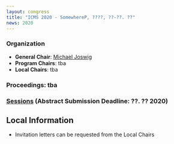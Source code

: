 ```yaml
---
layout: congress
title: "ICMS 2020 - SomewhereP, ????, ??-??. ??"
news: 2020
---
```

### Organization
* **General Chair**: [Michael Joswig](http://page.math.tu-berlin.de/~joswig/)
* **Program Chairs**: tba
* **Local Chairs**: tba

### Proceedings: tba
### [Sessions](/2020/sessions/) (Abstract Submission Deadline: ??. ?? 2020)

## Local Information
<!-- * [Registration Website](https://notredame.ungerboeck.com/prod/emc00/register.aspx?OrgCode=10&EvtID=18783&AppCode=REG&CC=118040603651) (Early Registration Ends: June 21, 2018)
* -->
<!-- [Apply for a Travel Grant/Free Conference Registration](https://bertini.nd.edu/ICMS2018/travelGrants.html) (Deadline: May 15, 2018)
-->
* Invitation letters can be requested from the Local Chairs

